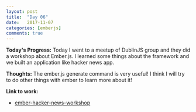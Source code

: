```yaml
---
layout: post
title:  "Day 06"
date:   2017-11-07
categories: [emberjs]
comments: true
---
```

**Today's Progress:** Today I went to a meetup of DublinJS group and they did a workshop about Ember.js. I learned some things about the framework and we built an application like hacker news app.  

**Thoughts:** The ember.js generate command is very useful! I think I will try to do other things with ember to learn more about it!

**Link to work:**
* [ember-hacker-news-workshop](https://github.com/camilaavilarinho/ember-hacker-news-workshop)
